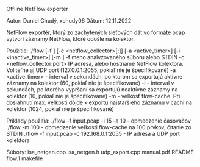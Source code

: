 Offline NetFlow exportér

Autor: Daniel Chudý, xchudy06
Dátum: 12.11.2022

NetFlow exportér, ktorý zo zachytených sieťových dát vo formáte pcap vytvorí záznamy NetFlow, ktoré odošle na kolektor.

Použitie:
    ./flow [-f <file>] [-c <netflow_collector>[:<port>]] [-a <active_timer>] [-i <inactive_timer>] [-m <count>]
    -f <file> meno analyzovaného súboru alebo STDIN
    -c <neflow_collector:port> IP adresa, alebo hostname NetFlow kolektora. Voliteľne aj UDP 
    port (127.0.0.1:2055, pokiaľ nie je špecifikované)
    -a <active_timer> - interval v sekundách, po ktorom sa exportujú aktívne záznamy na 
    kolektor (60, pokiaľ nie je špecifikované)
    -i <seconds> - interval v sekundách, po ktorého vypršaní sa exportujú neaktívne záznamy na 
    kolektor (10, pokiaľ nie je špecifikované)
    -m <count> - veľkosť flow-cache. Pri dosiahnutí max. veľkosti dôjde k exportu najstaršieho 
    záznamu v cachi na kolektor (1024, pokiaľ nie je špecifikované)

Príklady použitia:
	./flow -f input.pcap -i 15 -a 10            - obmedzenie časovačov
	./flow -m 100                               - obmedzenie veľkosti flow-cache na 100 prvkov, čítanie zo STDIN
	./flow -f input.pcap -c 192.168.0.1:2055    - IP adresa a UDP port kolektora

Súbory:
    isa_netgen.cpp
    isa_netgen.h
	udp_export.cpp
	manual.pdf
	README
	flow.1
    makefile
